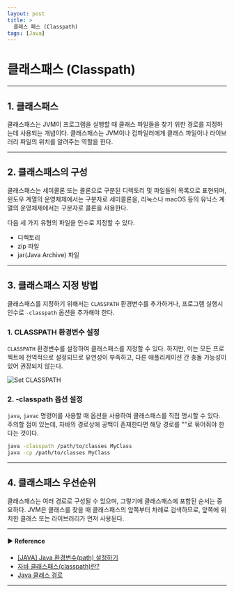 ```yaml
---
layout: post
title: >
  클래스 패스 (Classpath)
tags: [Java]
---
```


# 클래스패스 (Classpath)

---

## 1. 클래스패스
클래스패스는 JVM이 프로그램을 실행할 때 클래스 파일들을 찾기 위한 경로를 지정하는데 사용되는 개념이다.
클래스패스는 JVM이나 컴파일러에게 클래스 파일이나 라이브러리 파일의 위치를 알려주는 역할을 한다.

---

## 2. 클래스패스의 구성
클래스패스는 세미콜론 또는 콜론으로 구분된 디렉토리 및 파일들의 목록으로 표현되며, 
윈도우 계열의 운영체제에서는 구분자로 세미콜론을, 리눅스나 macOS 등의 유닉스 계열의 운영체제에서는 구분자로 콜론을 사용한다.

다음 세 가지 유형의 파일을 인수로 지정할 수 있다.
- 디렉토리
- zip 파일
- jar(Java Archive) 파일

--- 

## 3. 클래스패스 지정 방법
클래스패스를 지정하기 위해서는 `CLASSPATH` 환경변수를 추가하거나, 프로그램 실행시 인수로 `-classpath` 옵션을 추가해야 한다.

### 1. CLASSPATH 환경변수 설정
`CLASSPATH` 환경변수를 설정하여 클래스패스를 지정할 수 있다.
하지만, 이는 모든 프로젝트에 전역적으로 설정되므로 유연성이 부족하고, 다른 애플리케이션 간 충돌 가능성이 있어 권장되지 않는다.  

![Set CLASSPATH](https://drive.google.com/uc?export=view&id=18hrH8uO68EP76jkGxobyKgCZ8tTlSdxQ)

### 2. -classpath 옵션 설정
`java`, `javac` 명령어를 사용할 때 옵션을 사용하여 클래스패스를 직접 명시할 수 있다.
주의할 점이 있는데, 자바의 경로상에 공백이 존재한다면 해당 경로를 ""로 묶어줘야 한다는 것이다.

```bash
java -classpath /path/to/classes MyClass
java -cp /path/to/classes MyClass
```

--- 

## 4. 클래스패스 우선순위
클래스패스는 여러 경로로 구성될 수 있으며, 그렇기에 클래스패스에 포함된 순서는 중요하다. 
JVM은 클래스를 찾을 때 클래스패스의 앞쪽부터 차례로 검색하므로, 앞쪽에 위치한 클래스 또는 라이브러리가 먼저 사용된다.

---
#### ▶ Reference
- [[JAVA] Java 환경변수(path) 설정하기](https://blog.opid.kr/62)
- [자바 클래스패스(classpath)란?](https://effectivesquid.tistory.com/entry/자바-클래스패스classpath란)
- [Java 클래스 경로](https://www.ibm.com/docs/ko/i/7.3?topic=usage-java-classpath)

---